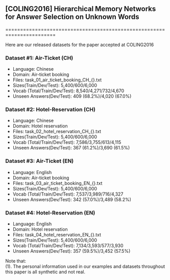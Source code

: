 ## [COLING2016] Hierarchical Memory Networks for Answer Selection on Unknown Words ##

=======================================================================

Here are our released datasets for the paper accepted at COLING2016

### Dataset #1: Air-Ticket (CH) ###

* Language: Chinese
* Domain: Air-ticket booking
* Files: task_01_air_ticket_booking_CH_{}.txt
* Sizes(Train/Dev/Test): 5,400/600/6,000
* Vocab (Total/Train/Dev/Test): 8,540/4,271/732/4,670
* Unseen Answers(Dev/Test): 409 (68.2%)/4,020 (67.0%)

### Dataset #2: Hotel-Reservation (CH) ###

* Language: Chinese
* Domain: Hotel reservation
* Files: task_02_hotel_reservation_CH_{}.txt
* Sizes(Train/Dev/Test): 5,400/600/6,000
* Vocab (Total/Train/Dev/Test): 7,586/3,755/613/4,115
* Unseen Answers(Dev/Test): 367 (61.2%)/3,690 (61.5%)

### Dataset #3: Air-Ticket (EN) ###

* Language: English
* Domain: Air-ticket booking
* Files: task_03_air_ticket_booking_EN_{}.txt
* Sizes(Train/Dev/Test): 5,400/600/6,000
* Vocab (Total/Train/Dev/Test): 7,537/3,989/716/4,327
* Unseen Answers(Dev/Test): 342 (57.0%)/3,489 (58.2%)

### Dataset #4: Hotel-Reservation (EN) ###

* Language: English
* Domain: Hotel reservation
* Files: task_04_hotel_reservation_EN_{}.txt
* Sizes(Train/Dev/Test): 5,400/600/6,000
* Vocab (Total/Train/Dev/Test): 7,134/3,593/577/3,930
* Unseen Answers(Dev/Test): 357 (59.5%)/3,452 (57.5%)

Note that:    
(1). The personal information used in our examples and datasets throughout this paper is all synthetic and not real.  
